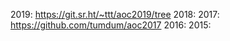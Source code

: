 2019: https://git.sr.ht/~ttt/aoc2019/tree
2018:
2017: https://github.com/tumdum/aoc2017
2016:
2015:
